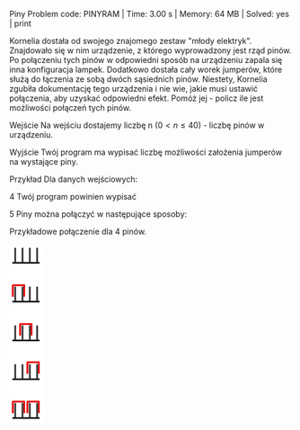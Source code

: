 Piny
Problem code: PINYRAM | Time: 3.00 s | Memory: 64 MB | Solved: yes | print

Kornelia dostała od swojego znajomego zestaw "młody elektryk". Znajdowało się w nim urządzenie, z którego wyprowadzony jest rząd pinów. Po połączeniu tych pinów w odpowiedni sposób na urządzeniu zapala się inna konfiguracja lampek. Dodatkowo dostała cały worek jumperów, które służą do łączenia ze sobą dwóch sąsiednich pinów. Niestety, Kornelia zgubiła dokumentację tego urządzenia i nie wie, jakie musi ustawić połączenia, aby uzyskać odpowiedni efekt. Pomóż jej - policz ile jest możliwości połączeń tych pinów.

Wejście
Na wejściu dostajemy liczbę n $(0 < n \leq 40)$ - liczbę pinów w urządzeniu.

Wyjście
Twój program ma wypisać liczbę możliwości założenia jumperów na wystające piny.

Przykład
Dla danych wejściowych:

4
Twój program powinien wypisać

5
Piny można połączyć w następujące sposoby:

Przykładowe połączenie dla 4 pinów.

![image](polaczenie.png)